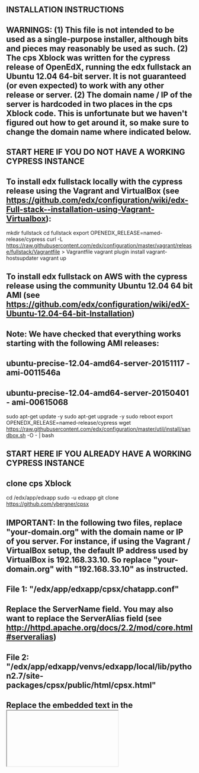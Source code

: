 
## INSTALLATION INSTRUCTIONS

## WARNINGS: (1) This file is not intended to be used as a single-purpose installer, although bits and pieces may reasonably be used as such. (2) The cps Xblock was written for the cypress release of OpenEdX, running the edx fullstack an Ubuntu 12.04 64-bit server. It is not guaranteed (or even expected) to work with any other release or server. (2) The domain name / IP of the server is hardcoded in two places in the cps Xblock code. This is unfortunate but we haven't figured out how to get around it, so make sure to change the domain name where indicated below.

## START HERE IF YOU DO NOT HAVE A WORKING CYPRESS INSTANCE

## To install edx fullstack locally with the cypress release using the Vagrant and VirtualBox (see https://github.com/edx/configuration/wiki/edx-Full-stack--installation-using-Vagrant-Virtualbox):

mkdir fullstack
cd fullstack
export OPENEDX_RELEASE=named-release/cypress
curl -L https://raw.githubusercontent.com/edx/configuration/master/vagrant/release/fullstack/Vagrantfile > Vagrantfile
vagrant plugin install vagrant-hostsupdater
vagrant up


## To install edx fullstack on AWS with the cypress release using the community Ubuntu 12.04 64 bit AMI (see  https://github.com/edx/configuration/wiki/edX-Ubuntu-12.04-64-bit-Installation)

## Note: We have checked that everything works starting with the following AMI releases:
##   ubuntu-precise-12.04-amd64-server-20151117 - ami-0011546a
##   ubuntu-precise-12.04-amd64-server-20150401 - ami-00615068

sudo apt-get update -y
sudo apt-get upgrade -y
sudo reboot
export OPENEDX_RELEASE=named-release/cypress
wget https://raw.githubusercontent.com/edx/configuration/master/util/install/sandbox.sh -O - | bash


## START HERE IF YOU ALREADY HAVE A WORKING CYPRESS INSTANCE

## clone cps Xblock

cd /edx/app/edxapp
sudo -u edxapp git clone https://github.com/ybergner/cpsx

## IMPORTANT: In the following two files, replace "your-domain.org" with the domain name or IP of you server. For instance, if using the Vagrant / VirtualBox setup, the default IP address used by VirtualBox is 192.168.33.10. So replace "your-domain.org" with "192.168.33.10" as instructed.

## File 1: "/edx/app/edxapp/cpsx/chatapp.conf"
## Replace the ServerName field. You may also want to replace the ServerAlias field (see http://httpd.apache.org/docs/2.2/mod/core.html#serveralias)

## File 2: "/edx/app/edxapp/venvs/edxapp/local/lib/python2.7/site-packages/cpsx/public/html/cpsx.html"
## Replace the embedded text in the <iframe> tag.


## Set up apache2. We will use apache2 on port 4444 to set up the virtual host without interfering with other OpenEdX ports. Note that the initial apache installation will fail because the default port 80 is already in use by nginx. That is OK, we replace the appropriate files following install.

sudo apt-get install apache2 -y
sudo apt-get install php5 php5-mysql libapache2-mod-php5 -y
sudo apt-get install php5 libapache2-mod-php5 libapache2-mod-auth-mysql php5-mysql -y

## Modify /etc/apache2/ports.conf

sudo cp -r cpsx/ports.conf /etc/apache2/

## Add the file chatapp.conf to /etc/apache2/sites-available and then symlink it to sites/enabled

sudo cp -r cpsx/chatapp /var/www
sudo cp -r cpsx/chatapp.conf /etc/apache2/sites-available/
sudo a2dissite default
sudo a2ensite chatapp.conf
sudo service apache2 reload

## Start the virtual host
sudo /etc/init.d/apache2 start

## Create a MySQL DDBB and import the structure from the sql.dump

mysql -u root -e "create database ajax_chat"
mysql -u root ajax_chat < cpsx/chatapp/mysql-dump/sql.dump

## At this point, you can test chatapp by visiting "<your-domain.org>:4444",


## To Set up cypress to work with the Xblock, add this line to cms.envs.json under FEATURES:
  ## "ALLOW_ALL_ADVANCED_COMPONENTS": true,
## Or just replace default cms envs file with this one:

sudo cp cpsx/cypress_envs/cms.env.json cms.env.json

## Finally install the XBlock
sudo -u edxapp /edx/bin/pip.edxapp install cpsx/xblock/

## And copy over these resources:
sudo cp -r cpsx/xblock/cpsx/public /edx/app/edxapp/venvs/edxapp/local/lib/python2.7/site-packages/cpsx/

## Restart the cms using
sudo /edx/bin/supervisorctl restart edxapp:

## And then add "cpsx" to list of advanced modules in course on Studio.
